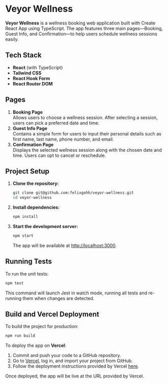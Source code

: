 # Veyor Wellness

**Veyor Wellness** is a wellness booking web application built with Create React App using TypeScript. The app features three main pages—Booking, Guest Info, and Confirmation—to help users schedule wellness sessions easily.

## Tech Stack

- **React** (with TypeScript)
- **Tailwind CSS**
- **React Hook Form**
- **React Router DOM**

## Pages

1. **Booking Page**  
   Allows users to choose a wellness session. After selecting a session, users can pick a preferred date and time.
2. **Guest Info Page**  
   Contains a simple form for users to input their personal details such as first name, last name, phone number, and email.
3. **Confirmation Page**  
   Displays the selected wellness session along with the chosen date and time. Users can opt to cancel or reschedule.

## Project Setup

1. **Clone the repository:**

   ```bash
   git clone git@github.com:felixgohh/veyor-wellness.git
   cd veyor-wellness
   ```

2. **Install dependencies:**

   ```bash
   npm install
   ```

3. **Start the development server:**

   ```bash
   npm start
   ```

   The app will be available at [http://localhost:3000](http://localhost:3000).

## Running Tests

To run the unit tests:

```bash
npm test
```

This command will launch Jest in watch mode, running all tests and re-running them when changes are detected.

## Build and Vercel Deployment

To build the project for production:

```bash
npm run build
```

To deploy the app on **Vercel**:

1. Commit and push your code to a GitHub repository.
2. Go to [Vercel](https://vercel.com/), log in, and import your project from GitHub.
3. Follow the deployment instructions provided by Vercel [here](https://vercel.com/docs/concepts/projects/overview#deploying-projects).

Once deployed, the app will be live at the URL provided by Vercel.

